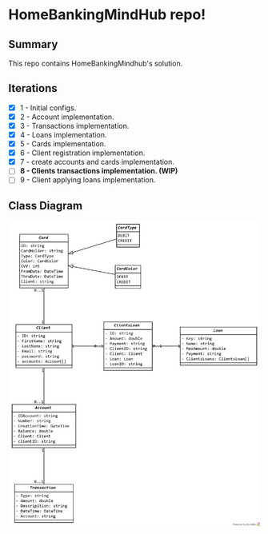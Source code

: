 <h1>HomeBankingMindHub repo!</h1>

<div>
  <h2>Summary</h2>
  <p>
    This repo contains HomeBankingMindhub's solution. 
  </p>  
</div>

## Iterations
- [x] 1 - Initial configs.
- [x] 2 - Account implementation. 
- [x] 3 - Transactions implementation.
- [x] 4 - Loans implementation.
- [x] 5 - Cards implementation. 
- [x] 6 - Client registration implementation. 
- [x] 7 - create accounts and cards implementation. 
- [ ] <b>8 - Clients transactions implementation. (WIP) </b> 
- [ ] 9 - Client applying loans implementation.

<div>
  <h2>Class Diagram</h2>
  <img src = "./doc/classDiagram.png"/>
</div>
